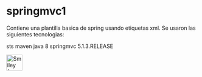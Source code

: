 # springmvc1
Contiene una plantilla basica de spring usando etiquetas xml.
Se usaron las siguientes tecnologias:

sts
maven
java 8
springmvc 5.1.3.RELEASE

<img src="https://lh6.googleusercontent.com/cYhYcRjZh-C-kgSU7dGeNlBsp_uEAiE0d9HS8beeNBTJVwxThtU7oQWQB_PJMrk2AvArooS5BSX4PwPyQj4r=w1366-h626-rw" alt="Smiley face" height="42" width="42">
